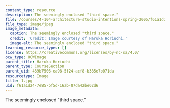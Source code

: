 ```yaml
---
content_type: resource
description: The seemingly enclosed "third space."
file: /courses/4-104-architecture-studio-intentions-spring-2005/f61a1d247e85bf5d16ab87da42be62d6_1.jpg
file_type: image/jpeg
image_metadata:
  caption: The seemingly enclosed "third space."
  credit: 'Credit: Image courtesy of Haruka Horiuchi.'
  image-alt: The seemingly enclosed "third space."
learning_resource_types: []
license: https://creativecommons.org/licenses/by-nc-sa/4.0/
ocw_type: OCWImage
parent_title: Haruka Horiuchi
parent_type: CourseSection
parent_uid: 439b7506-ea98-5f24-acf8-b385e7b071da
resourcetype: Image
title: 1.jpg
uid: f61a1d24-7e85-bf5d-16ab-87da42be62d6
---
```

The seemingly enclosed "third space."